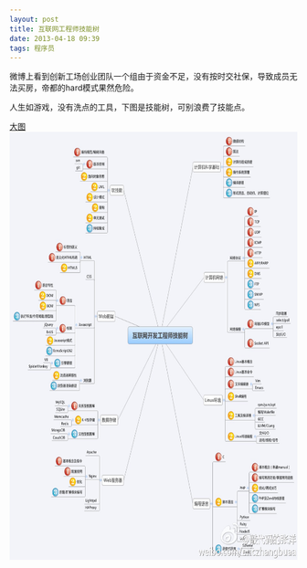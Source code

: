 ```yaml
---
layout: post
title: 互联网工程师技能树
date: 2013-04-18 09:39
tags: 程序员
---
```


微博上看到创新工场创业团队一个组由于资金不足，没有按时交社保，导致成员无法买房，帝都的hard模式果然危险。

人生如游戏，没有洗点的工具，下图是技能树，可别浪费了技能点。

<!--break-->

[大图](/images/skill.jpg)
<img src="/images/skill.jpg"  alt="互联网工程师技能树" height="750" width="750"/>
